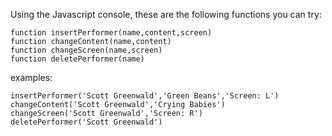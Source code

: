 Using the Javascript console, these are the following functions you can try: 

	function insertPerformer(name,content,screen)
	function changeContent(name,content)
	function changeScreen(name,screen)
	function deletePerformer(name)

examples: 

	insertPerformer('Scott Greenwald','Green Beans','Screen: L')
	changeContent('Scott Greenwald','Crying Babies')
	changeScreen('Scott Greenwald','Screen: R')
	deletePerformer('Scott Greenwald')

